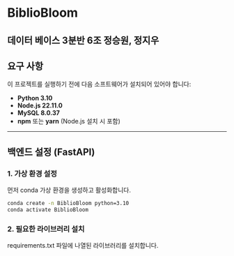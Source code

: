 # BiblioBloom
데이터 베이스 3분반 6조 정승원, 정지우
---

## 요구 사항
이 프로젝트를 실행하기 전에 다음 소프트웨어가 설치되어 있어야 합니다:
- **Python 3.10**
- **Node.js 22.11.0**
- **MySQL 8.0.37**
- **npm** 또는 **yarn** (Node.js 설치 시 포함)

---

## 백엔드 설정 (FastAPI)

### 1. 가상 환경 설정
먼저 conda 가상 환경을 생성하고 활성화합니다.

```bash
conda create -n BiblioBloom python=3.10
conda activate BiblioBloom
```

### 2. 필요한 라이브러리 설치
requirements.txt 파일에 나열된 라이브러리를 설치합니다.

```pip install -r requirements.txt
```
